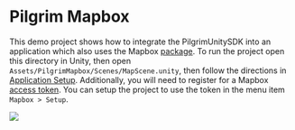 # Pilgrim Mapbox

This demo project shows how to integrate the PilgrimUnitySDK into an application which also uses the Mapbox [package](https://www.mapbox.com/unity/).
To run the project open this directory in Unity, then open `Assets/PilgrimMapbox/Scenes/MapScene.unity`, then follow the directions in [Application Setup](https://github.com/foursquare/pilgrim-unity-sdk#application-setup). Additionally, you will need to register for a Mapbox [access token](https://account.mapbox.com/access-tokens/). You can setup the project to use the token in the menu item `Mapbox > Setup`.

![](../../images/mapbox.gif)